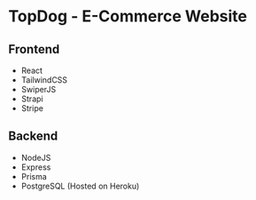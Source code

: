 # TopDog - E-Commerce Website

## Frontend
- React
- TailwindCSS
- SwiperJS
- Strapi
- Stripe

## Backend
- NodeJS
- Express
- Prisma
- PostgreSQL (Hosted on Heroku)